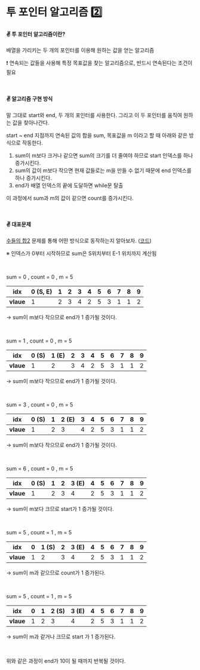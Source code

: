 # 투 포인터 알고리즘 2️⃣

#### ✌ 투 포인터 알고리즘이란?

배열을 가리키는 두 개의 포인터를 이용해 원하는 값을 얻는 알고리즘

❗ 연속되는 값들을 사용해 특정 목표값을 찾는 알고리즘으로, 반드시 연속된다는 조건이 필요

<br/>

#### ✌ 알고리즘 구현 방식

말 그대로 start와 end, 두 개의 포인터를 사용한다.  그리고 이 두 포인터를 움직여 원하는 값을 찾아나간다.

start ~ end 지점까지 연속된 값의 합을 sum, 목표값을 m 이라고 할 때 아래와 같은 방식으로 작동한다.

1. sum이 m보다 크거나 같으면 sum의 크기를 더 줄여야 하므로 start 인덱스를 하나 증가시킨다.
2. sum의 값이 m보다 작으면 현재 값들로는 m을 만들 수 없기 때문에 end 인덱스를 하나 증가시킨다.
3. end가 배열 인덱스의 끝에 도달하면 while문 탈출

이 과정에서 sum과 m의 값이 같으면 count를 증가시킨다.

<br/>

#### ✌ 대표문제

[수들의 합2](https://www.acmicpc.net/problem/2003) 문제를 통해 어떤 방식으로 동작하는지 알아보자. ([코드](https://github.com/kong0527/Algorithm-Study/blob/master/2022/MAR_2022/BOJ_2003.java))

※ 인덱스가 0부터 시작하므로 sum은 S위치부터 E-1 위치까지 계산됨

<br/>

sum = 0 , count = 0 , m = 5

| idx       | 0 (S, E) | 1    | 2    | 3    | 4    | 5    | 6    | 7    | 8    | 9    |
| --------- | -------- | ---- | ---- | ---- | ---- | ---- | ---- | ---- | ---- | ---- |
| **vlaue** | 1        | 2    | 3    | 4    | 2    | 5    | 3    | 1    | 1    | 2    |

-> sum이 m보다 작으므로 end가 1 증가될 것이다.

<br/>

sum = 1 , count = 0 , m = 5

| idx       | 0 (S) | 1 (E) | 2    | 3    | 4    | 5    | 6    | 7    | 8    | 9    |
| --------- | ----- | ----- | ---- | ---- | ---- | ---- | ---- | ---- | ---- | ---- |
| **vlaue** | 1     | 2     | 3    | 4    | 2    | 5    | 3    | 1    | 1    | 2    |

-> sum이 m보다 작으므로 end가 1 증가될 것이다.

<br/>

sum = 3 , count = 0 , m = 5

| idx       | 0 (S) | 1    | 2 (E) | 3    | 4    | 5    | 6    | 7    | 8    | 9    |
| --------- | ----- | ---- | ----- | ---- | ---- | ---- | ---- | ---- | ---- | ---- |
| **vlaue** | 1     | 2    | 3     | 4    | 2    | 5    | 3    | 1    | 1    | 2    |

-> sum이 m보다 작으므로 end가 1 증가될 것이다.

<br/>

sum = 6 , count = 0 , m = 5

| idx       | 0 (S) | 1    | 2    | 3 (E) | 4    | 5    | 6    | 7    | 8    | 9    |
| --------- | ----- | ---- | ---- | ----- | ---- | ---- | ---- | ---- | ---- | ---- |
| **vlaue** | 1     | 2    | 3    | 4     | 2    | 5    | 3    | 1    | 1    | 2    |

-> sum이 m보다 크므로 start가 1 증가될 것이다.

<br/>

sum = 5 , count = 1 , m = 5

| idx       | 0    | 1 (S) | 2    | 3 (E) | 4    | 5    | 6    | 7    | 8    | 9    |
| --------- | ---- | ----- | ---- | ----- | ---- | ---- | ---- | ---- | ---- | ---- |
| **vlaue** | 1    | 2     | 3    | 4     | 2    | 5    | 3    | 1    | 1    | 2    |

-> sum이 m과 같으므로 count가 1 증가된다.

<br/>

sum = 5 , count = 1 , m = 5

| idx       | 0    | 1    | 2 (S) | 3 (E) | 4    | 5    | 6    | 7    | 8    | 9    |
| --------- | ---- | ---- | ----- | ----- | ---- | ---- | ---- | ---- | ---- | ---- |
| **vlaue** | 1    | 2    | 3     | 4     | 2    | 5    | 3    | 1    | 1    | 2    |

-> sum이 m과 같거나 크므로 start 가 1 증가된다.

<br/>

위와 같은 과정이 end가 10이 될 때까지 반복될 것이다.

